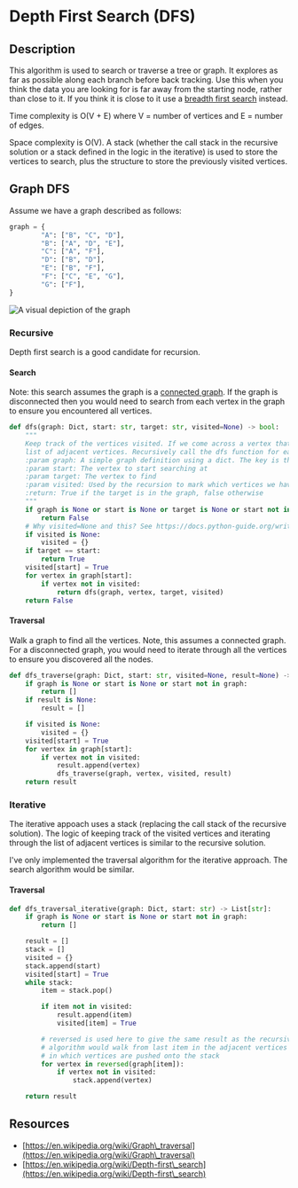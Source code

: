 # Depth First Search (DFS)

## Description

This algorithm is used to search or traverse a tree or graph. It explores as far as possible along  each branch before back tracking. Use this when you think the data you are looking for is far away from the starting node, rather than close to it. If you think it is close to it use a [breadth first search](breadth-first-search-bfs.md) instead.

Time complexity is O(V + E) where V = number of vertices and E = number of edges.

Space complexity is O(V). A stack (whether the call stack in the recursive solution or a stack defined in the logic in the iterative) is used to store the vertices to search, plus the structure to store the previously visited vertices.

## Graph DFS

Assume we have a graph described as follows:

```python
graph = {
        "A": ["B", "C", "D"],
        "B": ["A", "D", "E"],
        "C": ["A", "F"],
        "D": ["B", "D"],
        "E": ["B", "F"],
        "F": ["C", "E", "G"],
        "G": ["F"],
}
```

![A visual depiction of the graph](../.gitbook/assets/graph\_example.svg)

### Recursive

Depth first search is a good candidate for recursion.

#### Search

Note: this search assumes the graph is a [connected graph](../data-structures/graph.md#connected-graph). If the graph is disconnected then you would need to search from each vertex in the graph to ensure you encountered all vertices.

```python
def dfs(graph: Dict, start: str, target: str, visited=None) -> bool:
    """
    Keep track of the vertices visited. If we come across a vertex that has not been processed, then iterate over its
    list of adjacent vertices. Recursively call the dfs function for each of the adjacent vertices.
    :param graph: A simple graph definition using a dict. The key is the vertex, the value is an array of adjacent vertices.
    :param start: The vertex to start searching at
    :param target: The vertex to find
    :param visited: Used by the recursion to mark which vertices we have already processed
    :return: True if the target is in the graph, false otherwise
    """
    if graph is None or start is None or target is None or start not in graph:
        return False
    # Why visited=None and this? See https://docs.python-guide.org/writing/gotchas/
    if visited is None:
        visited = {}
    if target == start:
        return True
    visited[start] = True
    for vertex in graph[start]:
        if vertex not in visited:
            return dfs(graph, vertex, target, visited)
    return False

```

#### Traversal

Walk a graph to find all the vertices. Note, this assumes a connected graph. For a disconnected graph, you would need to iterate through all the vertices to ensure you discovered all the nodes.

```python
def dfs_traverse(graph: Dict, start: str, visited=None, result=None) -> List[str]:
    if graph is None or start is None or start not in graph:
        return []
    if result is None:
        result = []

    if visited is None:
        visited = {}
    visited[start] = True
    for vertex in graph[start]:
        if vertex not in visited:
            result.append(vertex)
            dfs_traverse(graph, vertex, visited, result)
    return result

```

### Iterative

The iterative appoach uses a stack (replacing the call stack of the recursive solution). The logic of keeping track of the visited vertices and iterating through the list of adjacent vertices is similar to the recursive solution.

I've only implemented the traversal algorithm for the iterative approach. The search algorithm would be similar.

#### Traversal

```python
def dfs_traversal_iterative(graph: Dict, start: str) -> List[str]:
    if graph is None or start is None or start not in graph:
        return []

    result = []
    stack = []
    visited = {}
    stack.append(start)
    visited[start] = True
    while stack:
        item = stack.pop()

        if item not in visited:
            result.append(item)
            visited[item] = True

        # reversed is used here to give the same result as the recursive traversal. If reversed is not used, then the
        # algorithm would walk from last item in the adjacent vertices list to the first. This is because of the order
        # in which vertices are pushed onto the stack
        for vertex in reversed(graph[item]):
            if vertex not in visited:
                stack.append(vertex)

    return result

```



## Resources

* [https://en.wikipedia.org/wiki/Graph\_traversal](https://en.wikipedia.org/wiki/Graph\_traversal)
* [https://en.wikipedia.org/wiki/Depth-first\_search](https://en.wikipedia.org/wiki/Depth-first\_search)
